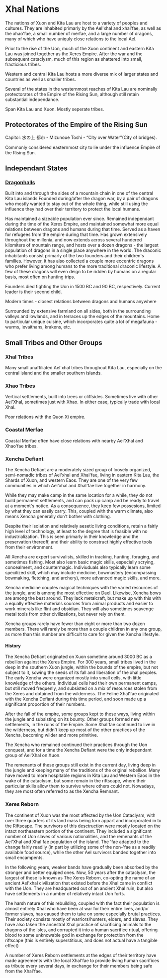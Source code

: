 # Xhal Nations
The nations of Xuon and Kita Lau are host to a variety of peoples and cultures.
They are inhabited primarly by the Ael'xhal and xhal'fae, as well as the xhao'fae, a small number of merfae, and a large number of dragons, many of which who have uniquly close relations to the local Ael. 

Prior to the rise of the Uon, much of the Xuon continent and eastern Kita Lau was joined together as the Xeres Empire.
After the war and the subsequent cataclysm, much of this region as shattered into small, fracticious tribes.

Western and central Kita Lau hosts a more diverse mix of larger states and countries as well as smaller tribes.

Several of the states in the westernmost reaches of Kita Lau are nominally protectorates of the Empire of the Rising Sun, although still retain substantial independance.

Span Kita Lau and Xuon.
Mostly seperate tribes. 

## Protectorates of the Empire of the Rising Sun

Capitol: 水の上 都市 - Mizunoue Toshi - “City over Water”(City of bridges).

Commonly considered easternmost city to lie under the influence Empire of the Rising Sun.

## Independant States

### [Dragonhalls](./dragonhalls)

Built into and through the sides of a mountain chain in one of the central Kita Lau islands
Founded during/after the dragon war, by a pair of dragons who mostly wanted to stay out of the whole thing, while still using the influence they had over their territory to protect the local humans.

Has maintained a sizeable population ever since. Remained independant during the time of the Xeres Empire, and maintained somewhat more equal relations between dragons and humans during that time.
Served as a haven for refugees from the empire during that time.
Has grown extensively throughout the millenia, and now extends across several hundered kilomiters of mountain range, and hosts over a dozen dragons - the largest population of dragons in a single place anywhere in the world.
The draconic inhabitants consist primarly of the two founders and their children's families. However, it has also collected a couple more eccentric dragons who prefer living among humans to the more traditional draconic lifestyle.
A few of these dragons will even deign to be ridden by humans on a regular basis, most often on hunting trips.

Founders died fighting the Uon in 1500 BC and 90 BC, respectively. Current leader is their second child.

Modern times - closest relations between dragons and humans anywhere

Surrounded by extensive farmland on all sides, both in the surrounding valleys and lowlands, and in terraces up the edges of the mountains.
Home to particular unique cuisine, which incorporates quite a lot of megafauna - wurms, levaithans, krakens, etc.


## Small Tribes and Other Groups

### Xhal Tribes

Many small unaffiliated Ael'xhal tribes throughout Kita Lau, especially on the central island and the smaller southern islands. 

### Xhao Tribes

Vertical settlements, built into trees or cliffsides.
Sometimes live with other Ael'Xhal, sometimes just with Xhao.
In either case, typically trade with local Xhal.

Poor relations with the Quon Xi empire.

### Coastal Merfae

Coastal Merfae often have close relations with nearby Ael'Xhal and Xhao'fae tribes.

### Xencha Defiant

The Xencha Defiant are a moderately sized group of loosely organized, semi-nomadic tribes of Ael'xhal and Xhal'fae, living in eastern Kita Lau, the Shards of Xuon, and western Eaos.
They are one of the very few communities in which Ael'xhal and Xhal'fae live together in harmony.

While they may make camp in the same location for a while, they do not build permanent settlements, and can pack up camp and be ready to travel at a moment's notice.
As a consequence, they keep few possesions, limited by what they can easily carry. This, coupled with the warm climate, also means Xencha generally don't bother with clothing.

Despite their isolation and relatively aesetic living conditions, retain a fairly high level of technology, at least to the degree that is feasible with no industrialization.
This is seen primarly in their knowledge and the preservation thereoff, and their ability to construct highly effective tools from their environment. 

All Xencha are expert survivalists, skilled in tracking, hunting, foraging, and sometimes fishing. Most also learn basic magic skills, especially scrying, concealment, and countermagic.
Indiviuduals also typically learn some specilized skill, which may include medicine, bowmastery (encompassing bowmaking, fletching, and archery), more advanced magic skills, and more.

Xencha medicine couples magical techniques with the varied resources of the jungle, and is among the most effective on Dael. Likewise, Xencha bows are among the best around.
They lack metalcraft, but make up with this with a equally effective materials sources from animal products and easier to work minerals like flint and obsidian. 
They will also sometimes scavenge metal tools from other civilizations, but never rely on them.

Xencha groups rarely have fewer than eight or more than two dozen members. There will rarely be more than a couple children in any one group, as more than this number are difficult to care for given the Xencha lifestyle.

#### History

The Xencha Defiant originated on Xuon sometime around 3000 BC as a rebellion against the Xeres Empire. For 300 years, small tribes lived in the deep in the southern Xuon jungle, 
within the bounds of the empire, but not subject to it, sowing the seeds of its fall and liberation of the xhal peoples. 
The early Xencha were organized mostly into small cells, with little knowledge of the others. Individual cells had their own permanent camps, but still moved frequenly, 
and subsisted on a mix of resources stolen from the Xeres and obtained from the wilderness.
The Feline Xhal'fae originated with the Xencha Defiant during this time period, and soon made up a significant proportion of their numbers.

After the fall of the empire, some groups kept to these ways, living within the jungle and subsisting on its bounty. 
Other groups formed new settlements, in the ruins of the Empire. Some Xhal'fae continued to live in the wilderness, but didn't keep up most of the other practices of the Xencha, becoming wilder and more primitive.

The Xencha who remained continued their practices through the Uon conquest, and for a time the Xencha Defiant were the only independant group of Ael'Xhal on Xuon.

The remenants of these groups still exist in the current day, living deep in the jungle and keeping many of the traditions of the original rebellion.
Many have moved to more hospitable regions in Kita Lau and Western Eaos in the wake of the cataclysm, but some remain in the riftscape, where their particular skills allow them to survive where others could not. 
Nowadays, they are most often referred to as the Xencha Remnant.


### Xeres Reborn

The continent of Xuon was the most affected by the Uon Cataclysm, with over three quarters of its land mass being torn appart and incorporated in to the Riftscape.
The survivors of this desctruction were mostly located on the intact northeastern portion of the continent.  They included a significant number of Uon slaves of various nationalities, and the remenants of the Ael'Xhal and Xhal'fae population of the island.
The 'fae adapted to the change fairly readily (in part by utilizing some of the non-'fae as a readily available food source), while the other Ael survivors banded together into small encampents. 

In the following years, weaker bands have gradually been absorbed by the stronger and better equiped ones. Now, 50 years after the cataclysm, the largest of these is known as The Xeres Reborn, 
co-opting the name of an ancient Ael'xhal civilization that existed before the Xhal came in conflict with the Uon. 
They are headquarted out of an ancient Xhal ruin, but also have settlements in a number of relatively intact Uon forts.

The harsh nature of this rebuilding, coupled with the fact their population is almost entirely Xhal who have been at war for their entire lives, and/or former slaves, has caused them to take on some especially brutal practices.
Their society consists mostly of warriors/hunters, elders, and slaves. They have also taken the ancestral Xhal practice of sacrificing animals to the dragons of the isles, and corrupted it into a human sacrifice ritual, offering
blood to some unknowable god in exchange for protection from the riftscape (this is entirely superstitious, and does not actual have a tangible effect) 

A number of Xeres Reborn settlements at the edges of their territory have made agreements with the local Xhal'fae to provide living human sacrifices as tribute every several days, in exchange for their members being safe from the Xhal'fae.
